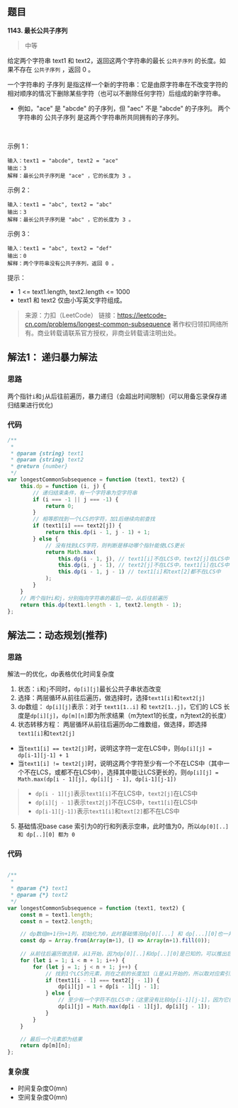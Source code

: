 ## 题目
**1143. 最长公共子序列**
>中等

给定两个字符串 text1 和 text2，返回这两个字符串的最长 `公共子序列` 的长度。如果不存在 `公共子序列` ，返回 0 。

一个字符串的 子序列 是指这样一个新的字符串：它是由原字符串在不改变字符的相对顺序的情况下删除某些字符（也可以不删除任何字符）后组成的新字符串。

* 例如，"ace" 是 "abcde" 的子序列，但 "aec" 不是 "abcde" 的子序列。
两个字符串的 公共子序列 是这两个字符串所共同拥有的子序列。

 

示例 1：
```
输入：text1 = "abcde", text2 = "ace" 
输出：3  
解释：最长公共子序列是 "ace" ，它的长度为 3 。
```
示例 2：
```
输入：text1 = "abc", text2 = "abc"
输出：3
解释：最长公共子序列是 "abc" ，它的长度为 3 。
```
示例 3：
```
输入：text1 = "abc", text2 = "def"
输出：0
解释：两个字符串没有公共子序列，返回 0 。
```

提示：

* 1 <= text1.length, text2.length <= 1000
* text1 和 text2 仅由小写英文字符组成。

>来源：力扣（LeetCode）
链接：https://leetcode-cn.com/problems/longest-common-subsequence
著作权归领扣网络所有。商业转载请联系官方授权，非商业转载请注明出处。
## 解法1： 递归暴力解法
### 思路
两个指针`i`和`j`从后往前遍历，暴力递归（会超出时间限制）(可以用备忘录保存递归结果进行优化)

### 代码
```javascript
/**
 * 
 * @param {string} text1
 * @param {string} text2
 * @return {number}
 */
var longestCommonSubsequence = function (text1, text2) {
    this.dp = function (i, j) {
        // 递归结束条件，有一个字符串为空字符串
        if (i === -1 || j === -1) {
            return 0;
        }
        // 相等即找到一个LCS的字符，加1后继续向前查找
        if (text1[i] === text2[j]) {
            return this.dp(i - 1, j - 1) + 1;
        } else {
            // 没有找到LCS字符，则判断是移动哪个指针能使LCS更长
            return Math.max(
                this.dp(i - 1, j), // text1[i]不在LCS中，text2[j]在LCS中
                this.dp(i, j - 1), // text2[j]不在LCS中，text1[i]在LCS中
                this.dp(i - 1, j - 1) // text1[i]和text[2]都不在LCS中
            );
        }
    }
    // 两个指针i和j，分别指向字符串的最后一位，从后往前遍历
    return this.dp(text1.length - 1, text2.length - 1);
};
```

## 解法二：动态规划(推荐)
### 思路
解法一的优化，dp表格优化时间复杂度

1. 状态：`i`和`j`不同时，`dp[i][j]`最长公共子串状态改变
2. 选择：两层循环从前往后遍历，做选择时，选择`text1[i]`和`text2[j]`
3. dp数组：
    `dp[i][j]`表示：对于 `text1[1..i]` 和 `text2[1..j]`，它们的 LCS ⻓度是`dp[i][j]`，`dp[m][n]`即为所求结果（m为text1的长度，n为text2的长度）
4. 状态转移方程：
    两层循环从前往后遍历dp二维数组，做选择，即选择`text1[i]`和`text2[j]`
 * 当`text1[i] == text2[j]`时，说明这字符一定在LCS中，则`dp[i][j] = dp[i-1][j-1] + 1`
 * 当`text1[i] != text2[j]`时，说明这两个字符至少有一个不在LCS中（其中一个不在LCS，或都不在LCS中），选择其中能让LCS更长的，则`dp[i][j] = Math.max(dp[i - 1][j], dp[i][j - 1], dp[i-1][j-1])`

 >* `dp[i - 1][j]`表示`text1[i]`不在LCS中，`text2[j]`在LCS中
 >* `dp[i][j - 1]`表示`text2[j]`不在LCS中，`text1[i]`在LCS中
 >* `dp[i-1][j-1])`表示`text1[i]`和`text[2]`都不在LCS中

5. 基础情况base case
    索引为0的⾏和列表⽰空串，此时值为0，所以`dp[0][..] 和 dp[..][0] 都为 0`

### 代码
```javascript

/**
 * 
 * @param {*} text1 
 * @param {*} text2 
 */
var longestCommonSubsequence = function (text1, text2) {
    const m = text1.length;
    const n = text2.length;

    // dp数组m+1行n+1列，初始化为0，此时基础情况dp[0][...] 和 dp[...][0]也一并初始化为0
    const dp = Array.from(Array(m+1), () => Array(n+1).fill(0));
  
    // 从前往后遍历做选择，从1开始，因为dp[0][..]和dp[..][0]是已知的，可以推出后面的值
    for (let i = 1; i < m + 1; i++) {
        for (let j = 1; j < n + 1; j++) {
            // 找到1个LCS的元素，则在之前的长度加1（i是从1开始的，所以取对应索引的值需要减1）
            if (text1[i - 1] === text2[j - 1]) {
                dp[i][j] = 1 + dp[i - 1][j - 1];
            } else {
                // 至少有一个字符不在LCS中；（这里没有比较dp[i-1][j-1]，因为它在三者中三最小的，没有必要比较）
                dp[i][j] = Math.max(dp[i - 1][j], dp[i][j - 1]);
            }
        }
    }

    // 最后一个元素即为结果
    return dp[m][n];
};

```
### 复杂度
* 时间复杂度O(mn)
* 空间复杂度O(mn)
